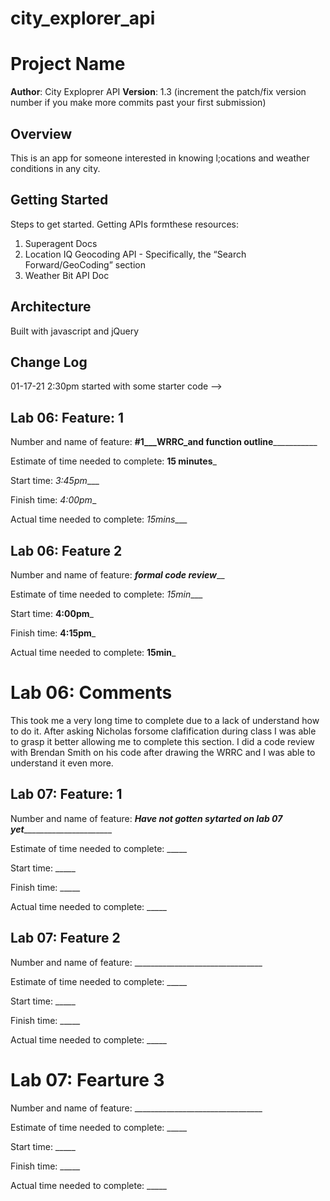 # city_explorer_api

# Project Name

**Author**: City Exploprer API
**Version**: 1.3 (increment the patch/fix version number if you make more commits past your first submission)

## Overview
<!-- Provide a high level overview of what this application is and why you are building it, beyond the fact that it's an assignment for this class. (i.e. What's your problem domain?) -->
This is an app for someone interested in knowing l;ocations and weather conditions in any city.

## Getting Started
<!-- What are the steps that a user must take in order to build this app on their own machine and get it running? -->

Steps to get started. Getting APIs formthese resources:

1. Superagent Docs
1. Location IQ Geocoding API - Specifically, the “Search Forward/GeoCoding” section
1. Weather Bit API Doc


## Architecture
<!-- Provide a detailed description of the application design. What technologies (languages, libraries, etc) you're using, and any other relevant design information. -->
Built with javascript and jQuery

## Change Log
<!-- Use this area to document the iterative changes made to your application as each feature is successfully implemented. Use time stamps. Here's an examples:

01-01-2001 4:59pm - Application now has a fully-functional express server, with a GET route for the location resource.

## Credits and Collaborations
<!-- Give credit (and a link) to other people or resources that helped you build this application. -->
01-17-21 2:30pm started with some starter code
-->

## Lab 06: Feature: 1

Number and name of feature: __#1___WRRC_and function outline_____________

Estimate of time needed to complete: __15 minutes___

Start time: _3:45pm____

Finish time: _4:00pm__

Actual time needed to complete: _15mins____


## Lab 06: Feature 2

Number and name of feature: ___formal code review_____

Estimate of time needed to complete: _15min____

Start time: __4:00pm___

Finish time: __4:15pm___

Actual time needed to complete: __15min___

# Lab 06: Comments

This took me a very long time to complete due to a lack of understand how to do it. After asking Nicholas forsome clafification during class I was able to grasp it better allowing me to complete this section. I did a code review with Brendan Smith on his code after drawing the WRRC and I was able to understand it even more.


## Lab 07: Feature: 1

Number and name of feature: _____Have not gotten sytarted on lab 07 yet___________________________

Estimate of time needed to complete: _____

Start time: _____

Finish time: _____

Actual time needed to complete: _____


## Lab 07: Feature 2

Number and name of feature: ________________________________

Estimate of time needed to complete: _____

Start time: _____

Finish time: _____

Actual time needed to complete: _____

# Lab 07: Fearture 3

Number and name of feature: ________________________________

Estimate of time needed to complete: _____

Start time: _____

Finish time: _____

Actual time needed to complete: _____